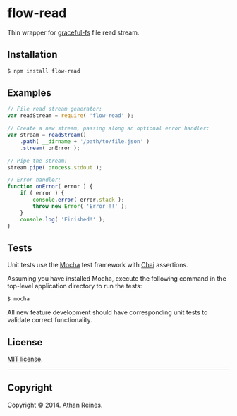 flow-read
=========

Thin wrapper for [graceful-fs](https://github.com/isaacs/node-graceful-fs) file read stream.


## Installation

``` bash
$ npm install flow-read
```


## Examples

``` javascript
// File read stream generator:
var readStream = require( 'flow-read' );

// Create a new stream, passing along an optional error handler:
var stream = readStream()
	.path( __dirname + '/path/to/file.json' )
	.stream( onError );

// Pipe the stream:
stream.pipe( process.stdout );

// Error handler:
function onError( error ) {
	if ( error ) {
		console.error( error.stack );
		throw new Error( 'Error!!!' );
	}
	console.log( 'Finished!' );
}
```

## Tests

Unit tests use the [Mocha](http://visionmedia.github.io/mocha) test framework with [Chai](http://chaijs.com) assertions.

Assuming you have installed Mocha, execute the following command in the top-level application directory to run the tests:

``` bash
$ mocha
```

All new feature development should have corresponding unit tests to validate correct functionality.


## License

[MIT license](http://opensource.org/licenses/MIT). 


---
## Copyright

Copyright &copy; 2014. Athan Reines.

